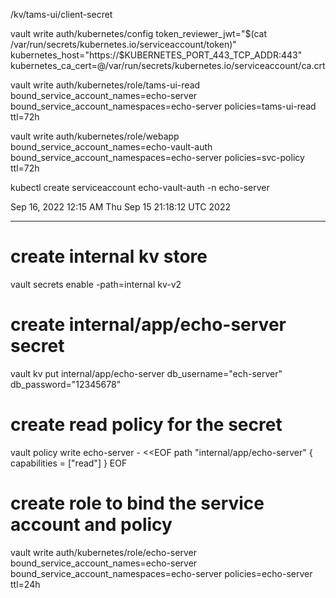 /kv/tams-ui/client-secret

vault write auth/kubernetes/config token_reviewer_jwt="$(cat /var/run/secrets/kubernetes.io/serviceaccount/token)" kubernetes_host="https://$KUBERNETES_PORT_443_TCP_ADDR:443" kubernetes_ca_cert=@/var/run/secrets/kubernetes.io/serviceaccount/ca.crt


vault write auth/kubernetes/role/tams-ui-read 
bound_service_account_names=echo-server 
bound_service_account_namespaces=echo-server 
policies=tams-ui-read 
ttl=72h


vault write auth/kubernetes/role/webapp bound_service_account_names=echo-vault-auth bound_service_account_namespaces=echo-server policies=svc-policy ttl=72h



kubectl create serviceaccount echo-vault-auth -n echo-server

Sep 16, 2022 12:15 AM
Thu Sep 15 21:18:12 UTC 2022

----------------------------------------------------

# create internal kv store
vault secrets enable -path=internal kv-v2

# create internal/app/echo-server secret
vault kv put internal/app/echo-server db_username="ech-server" db_password="12345678"	 

# create read policy for the secret
vault policy write echo-server - <<EOF
path "internal/app/echo-server" {
  capabilities = ["read"]
}
EOF

# create role to bind the service account and policy

vault write auth/kubernetes/role/echo-server bound_service_account_names=echo-server bound_service_account_namespaces=echo-server policies=echo-server ttl=24h
